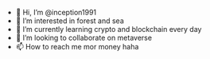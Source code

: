 - 👋 Hi, I’m @inception1991
- 👀 I’m interested in forest and sea
- 🌱 I’m currently learning crypto and blockchain every day
- 💞️ I’m looking to collaborate on metaverse
- 📫 How to reach me mor money haha

<!---
inception1991/inception1991 is a ✨ special ✨ repository because its `README.md` (this file) appears on your GitHub profile.
You can click the Preview link to take a look at your changes.
--->
